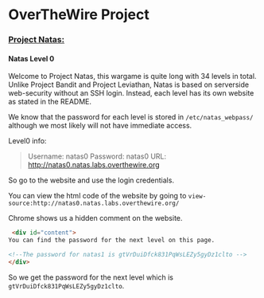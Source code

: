 # OverTheWire Project

### [Project Natas:](http://overthewire.org/wargames/natas/)

#### Natas Level 0

Welcome to Project Natas, this wargame is quite long with 34 levels in total.
Unlike Project Bandit and Project Leviathan, Natas is based on serverside web-security without an SSH login.
Instead, each level has its own website as stated in the README.

We know that the password for each level is stored in `/etc/natas_webpass/` although we most likely will not have immediate access.

Level0 info:
>Username: natas0
Password: natas0
URL:      http://natas0.natas.labs.overthewire.org

So go to the website and use the login credentials.

 You can view the html code of the website by going to `view-source:http://natas0.natas.labs.overthewire.org/`

 Chrome shows us a hidden comment on the website.

```html
 <div id="content">
You can find the password for the next level on this page.

<!--The password for natas1 is gtVrDuiDfck831PqWsLEZy5gyDz1clto -->
</div>
```
So we get the password for the next level which is
`gtVrDuiDfck831PqWsLEZy5gyDz1clto`.
